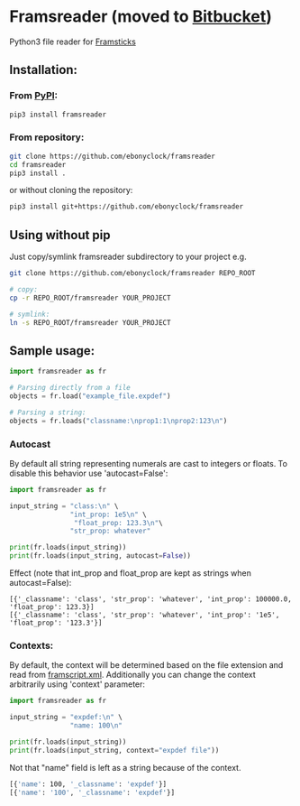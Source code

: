 # Framsreader (moved to [Bitbucket](https://bitbucket.org/ebonyclock/framsreader))
Python3 file reader for [Framsticks](http://www.framsticks.com/)

## Installation:

### From [PyPI](https://pypi.python.org/pypi):
```bash
pip3 install framsreader
```
### From repository:
```bash
git clone https://github.com/ebonyclock/framsreader
cd framsreader
pip3 install .
```
or without cloning the repository:
```bash
pip3 install git+https://github.com/ebonyclock/framsreader

```
## Using without pip
Just copy/symlink framsreader subdirectory to your project e.g.
```bash
git clone https://github.com/ebonyclock/framsreader REPO_ROOT

# copy:
cp -r REPO_ROOT/framsreader YOUR_PROJECT

# symlink:
ln -s REPO_ROOT/framsreader YOUR_PROJECT
```

## Sample usage:

```python
import framsreader as fr

# Parsing directly from a file
objects = fr.load("example_file.expdef")

# Parsing a string:
objects = fr.loads("classname:\nprop1:1\nprop2:123\n")
```
### Autocast
By default all string representing numerals are cast to integers or floats. To disable this behavior use 'autocast=False':
```python
import framsreader as fr

input_string = "class:\n" \
               "int_prop: 1e5\n" \
                "float_prop: 123.3\n"\
               "str_prop: whatever"

print(fr.loads(input_string))
print(fr.loads(input_string, autocast=False))
```
Effect (note that int_prop and float_prop are kept as strings when autocast=False):
```
[{'_classname': 'class', 'str_prop': 'whatever', 'int_prop': 100000.0, 'float_prop': 123.3}]
[{'_classname': 'class', 'str_prop': 'whatever', 'int_prop': '1e5', 'float_prop': '123.3'}]

```

### Contexts:
By default, the context will be determined based on the file extension and read from [framscript.xml](https://github.com/ebonyclock/framsreader/blob/master/framsreader/framscript.xml). Additionally you can change the context arbitrarily using 'context' parameter:

```python
import framsreader as fr

input_string = "expdef:\n" \
               "name: 100\n"

print(fr.loads(input_string))
print(fr.loads(input_string, context="expdef file"))
```
Not that "name" field is left as a string because of the context.
```bash
[{'name': 100, '_classname': 'expdef'}]
[{'name': '100', '_classname': 'expdef'}]
```


